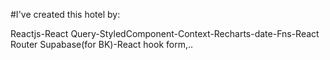 #I've created this hotel by:

Reactjs-React Query-StyledComponent-Context-Recharts-date-Fns-React Router
Supabase(for BK)-React hook form,..
